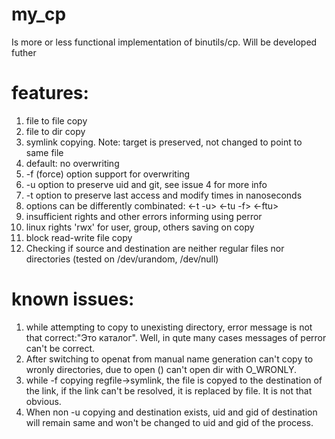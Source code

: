 # my_cp
Is more or less functional implementation of binutils/cp. Will be developed futher
# features:
1) file to file copy
2) file to dir copy
3) symlink copying. Note: target is preserved, not changed to point to same file
4) default: no overwriting
5) -f (force) option support for overwriting
6) -u option to preserve uid and git, see issue 4 for more info
7) -t option to preserve last access and modify times in nanoseconds
8) options can be differently combinated: <-t -u> <-tu -f> <-ftu>
9) insufficient rights and other errors informing using perror
10) linux rights 'rwx' for user, group, others saving on copy
11) block read-write file copy
12) Checking if source and destination are neither regular files nor directories (tested on /dev/urandom, /dev/null)

# known issues:
1) while attempting to copy to unexisting directory, error message is not that correct:"Это каталог". Well, in qute many cases messages of perror can't be correct.
2) After switching to openat from manual name generation can't copy to wronly directories, due to open () can't open dir with O_WRONLY.
3) while -f copying regfile->symlink, the file is copyed to the destination of the link, if the link can't be resolved, it is replaced by file. It is not that obvious.
4) When non -u copying and destination exists, uid and gid of destination will remain same and won't be changed to uid and gid of the process.
